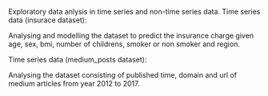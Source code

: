 Exploratory data anlysis in time series and non-time series data.
Time series data (insurace dataset):

Analysing and modelling the dataset to predict the insurance charge given age, sex, bmi, number of childrens, smoker or non smoker and region.

Time series data (medium_posts dataset):

Analysing the dataset consisting of published time, domain and url of medium articles from year 2012 to 2017.